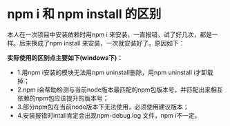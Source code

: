 # npm i 和 npm install 的区别

本人在一次项目中安装依赖时用npm i 来安装，一直报错，试了好几次，都是一样。后来换成了npm install 来安装，一次就安装好了。原因如下：

**实际使用的区别点主要如下(windows下)：**

- 1.用npm i安装的模块无法用npm uninstall删除，用npm uninstall i才卸载掉；
- 2.npm i会帮助检测与当前node版本最匹配的npm包版本号，并匹配出来相互依赖的npm包应该提升的版本号；
- 3.部分npm包在当前node版本下无法使用，必须使用建议版本；
- 4.安装报错时intall肯定会出现npm-debug.log 文件，npm i不一定。
